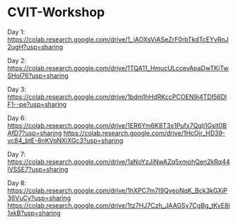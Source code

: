 # CVIT-Workshop

Day 1:
https://colab.research.google.com/drive/1_jAOXsViASeZrF0rbTkdTcEYvRnJ2ugH?usp=sharing

Day 2:
https://colab.research.google.com/drive/1TQA11_HmucULccevApaDwTKiTwSHoI76?usp=sharing

Day 3:
https://colab.research.google.com/drive/1bdm1hHdRKccPCOEN9i4TDI56DlF1--pe?usp=sharing

Day 6:
https://colab.research.google.com/drive/1ER6Ym6K8T3x1Pufx7Qqlj1Gslt0BAfD7?usp=sharing
https://colab.research.google.com/drive/1HcOjr_HD39-vc84_btE-8nKVqNXiXGc3?usp=sharing

Day 7:
https://colab.research.google.com/drive/1aNoYzJiNwAZq5xmohQen2kRq44lVSSE7?usp=sharing

Day 8:
https://colab.research.google.com/drive/1hXPC7m7I9QyeoNqK_Bck3kGXjP36VuCy?usp=sharing
https://colab.research.google.com/drive/1tz7HJ7Czh_JAAGSy7CgBg_tKvE8i1xkB?usp=sharing

